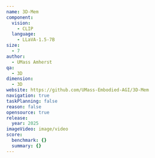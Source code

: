 ```yaml
---
name: 3D-Mem
component:
  vision:
    - CLIP
  language:
    - LLaVA-1.5-7B
size:
  - 7
author:
  - UMass Amherst
qa:
  - 3D
dimension:
  - 3D
website: https://github.com/UMass-Embodied-AGI/3D-Mem
navigation: true
taskPlanning: false
reason: false
opensource: true
release:
  year: 2025
imageVideo: image/video
score:
  benchmark: {}
  summary: {}
---
```


